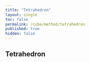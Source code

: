 ```yaml
---
title: "Tetrahedron"
layout: single
toc: false
permalink: /cube/method/tetrahedron
published: true
hidden: false
---
```


<head>
  <base target="_blank">
</head>



## Tetrahedron
